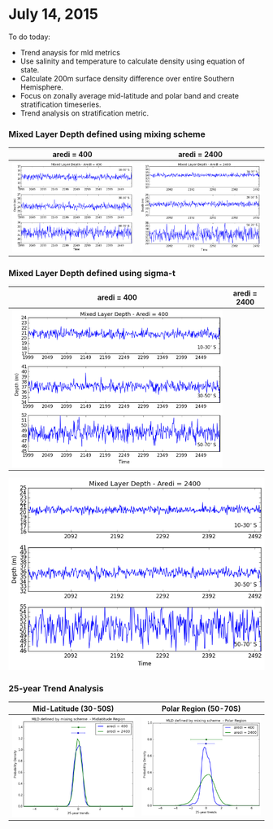# July 14, 2015

To do today: 
* Trend anaysis for mld metrics
* Use salinity and temperature to calculate density using equation of 
state. 
* Calculate 200m surface density difference over entire Southern 
Hemisphere. 
* Focus on zonally average mid-latitude and polar band and create 
stratification timeseries. 
* Trend analysis on stratification metric. 

### Mixed Layer Depth defined using mixing scheme
aredi = 400    |  aredi = 2400 
:-------------------------:|:-------------------------:
![](files/cntrl_mld_400_djf_timeseries_07082015.png)  |  ![](files/cntrl_mld_2400_djf_timeseries_07082015.png)

### Mixed Layer Depth defined using sigma-t
aredi = 400    |  aredi = 2400
:-------------------------:|:-------------------------:
![](files/cntrl_mld_sigma_400_djf_timeseries_07132015.png)  |  
![](files/cntrl_mld_sigma_2400_djf_timeseries_07132015.png)

### 25-year Trend Analysis
Mid-Latitude (30-50S)     |  Polar Region (50-70S)
:-------------------------:|:-------------------------:
![](files/cntrl_mld_mixing_midlatitude_pdf_07142015.png)  |  ![](files/cntrl_mld_mixing_polar_pdf_07142015.png)
